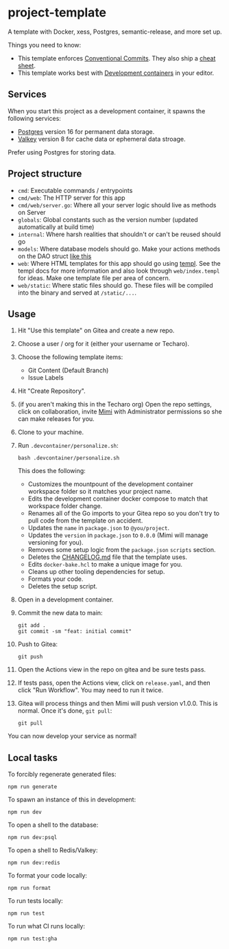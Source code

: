# project-template

A template with Docker, xess, Postgres, semantic-release, and more set up.

Things you need to know:

- This template enforces [Conventional Commits](https://www.conventionalcommits.org/en/v1.0.0/). They also ship a [cheat sheet](https://www.conventionalcommits.org/en/v1.0.0/#summary).
- This template works best with [Development containers](https://containers.dev/) in your editor.

## Services

When you start this project as a development container, it spawns the following services:

- [Postgres](https://www.postgresql.org/) version 16 for permanent data storage.
- [Valkey](https://valkey.io/) version 8 for cache data or ephemeral data stroage.

Prefer using Postgres for storing data.

## Project structure

- `cmd`: Executable commands / entrypoints
- `cmd/web`: The HTTP server for this app
- `cmd/web/server.go`: Where all your server logic should live as methods on Server
- `globals`: Global constants such as the version number (updated automatically at build time)
- `internal`: Where harsh realities that shouldn't or can't be reused should go
- `models`: Where database models should go. Make your actions methods on the DAO struct [like this](https://github.com/Xe/x/blob/master/cmd/mi/models/blogpost.go)
- `web`: Where HTML templates for this app should go using [templ](https://templ.guide/). See the templ docs for more information and also look through `web/index.templ` for ideas. Make one template file per area of concern.
- `web/static`: Where static files should go. These files will be compiled into the binary and served at `/static/...`.

## Usage

1. Hit "Use this template" on Gitea and create a new repo.
1. Choose a user / org for it (either your username or Techaro).
1. Choose the following template items:

   - Git Content (Default Branch)
   - Issue Labels

1. Hit "Create Repository".
1. (if you aren't making this in the Techaro org) Open the repo settings, click on collaboration, invite [Mimi](https://github.com/Xe) with Administrator permissions so she can make releases for you.
1. Clone to your machine.
1. Run `.devcontainer/personalize.sh`:

   ```text
   bash .devcontainer/personalize.sh
   ```

   This does the following:

   - Customizes the mountpount of the development container workspace folder so it matches your project name.
   - Edits the development container docker compose to match that workspace folder change.
   - Renames all of the Go imports to your Gitea repo so you don't try to pull code from the template on accident.
   - Updates the `name` in `package.json` to `@you/project`.
   - Updates the `version` in `package.json` to `0.0.0` (Mimi will manage versioning for you).
   - Removes some setup logic from the `package.json` `scripts` section.
   - Deletes the [CHANGELOG.md](./CHANGELOG.md) file that the template uses.
   - Edits `docker-bake.hcl` to make a unique image for you.
   - Cleans up other tooling dependencies for setup.
   - Formats your code.
   - Deletes the setup script.

1. Open in a development container.
1. Commit the new data to main:

   ```text
   git add .
   git commit -sm "feat: initial commit"
   ```

1. Push to Gitea:

   ```text
   git push
   ```

1. Open the Actions view in the repo on gitea and be sure tests pass.
1. If tests pass, open the Actions view, click on `release.yaml`, and then click "Run Workflow". You may need to run it twice.
1. Gitea will process things and then Mimi will push version v1.0.0. This is normal. Once it's done, `git pull`:

   ```text
   git pull
   ```

You can now develop your service as normal!

## Local tasks

To forcibly regenerate generated files:

```text
npm run generate
```

To spawn an instance of this in development:

```text
npm run dev
```

To open a shell to the database:

```text
npm run dev:psql
```

To open a shell to Redis/Valkey:

```text
npm run dev:redis
```

To format your code locally:

```text
npm run format
```

To run tests locally:

```text
npm run test
```

To run what CI runs locally:

```text
npm run test:gha
```

